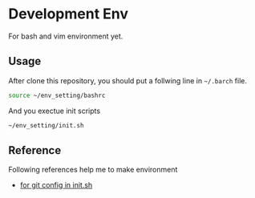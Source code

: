 # Development Env

For bash and vim environment yet. 

## Usage

After clone this repository, you should put a follwing line in `~/.barch` file. 

```bash
source ~/env_setting/bashrc
```

And you exectue init scripts

```bash 
~/env_setting/init.sh
````

## Reference

Following references help me to make environment

- [for git config in init.sh](https://github.com/mimul/dev-environment/blob/master/mac-git.md)



